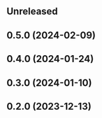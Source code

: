 <!-- Learn how to maintain this file at https://github.com/WordPress/gutenberg/tree/HEAD/packages#maintaining-changelogs. -->

## Unreleased

## 0.5.0 (2024-02-09)

## 0.4.0 (2024-01-24)

## 0.3.0 (2024-01-10)

## 0.2.0 (2023-12-13)
